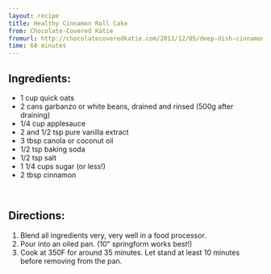 ```yaml
---
layout: recipe
title: Healthy Cinnamon Roll Cake
from: Chocolate-Covered Katie
fromurl: http://chocolatecoveredkatie.com/2011/12/05/deep-dish-cinnamon-roll-pie/
time: 60 minutes
---
```


Ingredients:
------------

* 1 cup quick oats
* 2 cans garbanzo or white beans, drained and rinsed (500g after draining)
* 1/4 cup applesauce
* 2 and 1/2 tsp pure vanilla extract
* 3 tbsp canola or coconut oil
* 1/2 tsp baking soda
* 1/2 tsp salt
* 1 1/4 cups sugar (or less!)
* 2 tbsp cinnamon


<br>

Directions:
-----------

1. Blend all ingredients very, very well in a food processor. 
2. Pour into an oiled pan. (10" springform works best!)
3. Cook at 350F for around 35 minutes. Let stand at least 10 minutes before removing from the pan.
